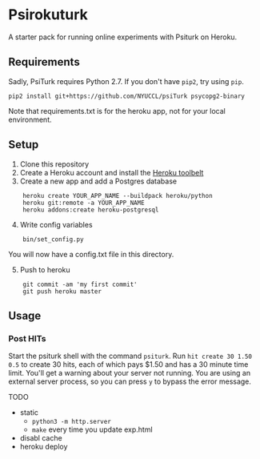 # Psirokuturk

A starter pack for running online experiments with Psiturk on Heroku.

## Requirements

Sadly, PsiTurk requires Python 2.7. If you don't have `pip2`, try using `pip`.

    pip2 install git+https://github.com/NYUCCL/psiTurk psycopg2-binary

Note that requirements.txt is for the heroku app, not for your local environment.

## Setup

1. Clone this repository
2. Create a Heroku account and install the [Heroku toolbelt](https://toolbelt.heroku.com/)
3. Create a new app and add a Postgres database
```
    heroku create YOUR_APP_NAME --buildpack heroku/python
    heroku git:remote -a YOUR_APP_NAME
    heroku addons:create heroku-postgresql
```
4. Write config variables
```
    bin/set_config.py
```
You will now have a config.txt file in this directory. 

5. Push to heroku
```
    git commit -am 'my first commit'
    git push heroku master
```

## Usage

### Post HITs

Start the psiturk shell with the command `psiturk`. Run `hit create 30 1.50 0.5` to create 30 hits, each of which pays $1.50 and has a 30 minute time limit. You'll get a warning about your server not running. You are using an external server process, so you can press `y` to bypass the error message.


TODO 
- static
    - `python3 -m http.server`
    - `make` every time you update exp.html
- disabl cache
- heroku deploy